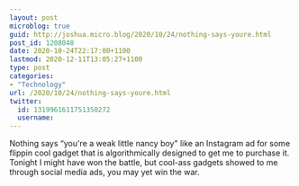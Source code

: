 ```yaml
---
layout: post
microblog: true
guid: http://joshua.micro.blog/2020/10/24/nothing-says-youre.html
post_id: 1208048
date: 2020-10-24T22:17:00+1100
lastmod: 2020-12-11T13:05:27+1100
type: post
categories:
- "Technology"
url: /2020/10/24/nothing-says-youre.html
twitter:
  id: 1319961611751350272
  username: 
---
```

Nothing says “you're a weak little nancy boy" like an Instagram ad for some flippin cool gadget that is algorithmically designed to get me to purchase it. Tonight I might have won the battle, but cool-ass gadgets showed to me through social media ads, you may yet win the war.
